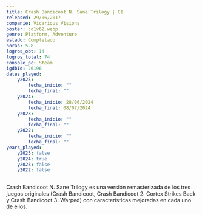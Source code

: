 ```yaml
---
title: Crash Bandicoot N. Sane Trilogy | C1
released: 29/06/2017
companie: Vicarious Visions
poster: co1v62.webp
genre: Platform, Adventure
estado: Completado
horas: 5.8
logros_obt: 14
logros_total: 74
console_pc: Steam
igdbId: 26196
dates_played:
    y2025:
        fecha_inicio: ""
        fecha_final: ""
    y2024:
        fecha_inicio: 28/06/2024
        fecha_final: 08/07/2024
    y2023:
        fecha_inicio: ""
        fecha_final: ""
    y2022:
        fecha_inicio: ""
        fecha_final: ""
years_played:
    y2025: false
    y2024: true
    y2023: false
    y2022: false
---
```


Crash Bandicoot N. Sane Trilogy es una versión remasterizada de los tres juegos originales (Crash Bandicoot, Crash Bandicoot 2: Cortex Strikes Back y Crash Bandicoot 3: Warped) con características mejoradas en cada uno de ellos.